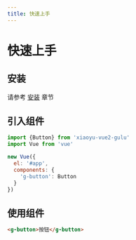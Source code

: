 ```yaml
---
title: 快速上手
---
```


# 快速上手

## 安装

请参考 [安装](../install/) 章节


## 引入组件 

```javascript
import {Button} from 'xiaoyu-vue2-gulu'
import Vue from 'vue'

new Vue({
  el: '#app',
  components: {
    'g-button': Button
  }
})
```

## 使用组件
``` html
<g-button>按钮</g-button>
```
